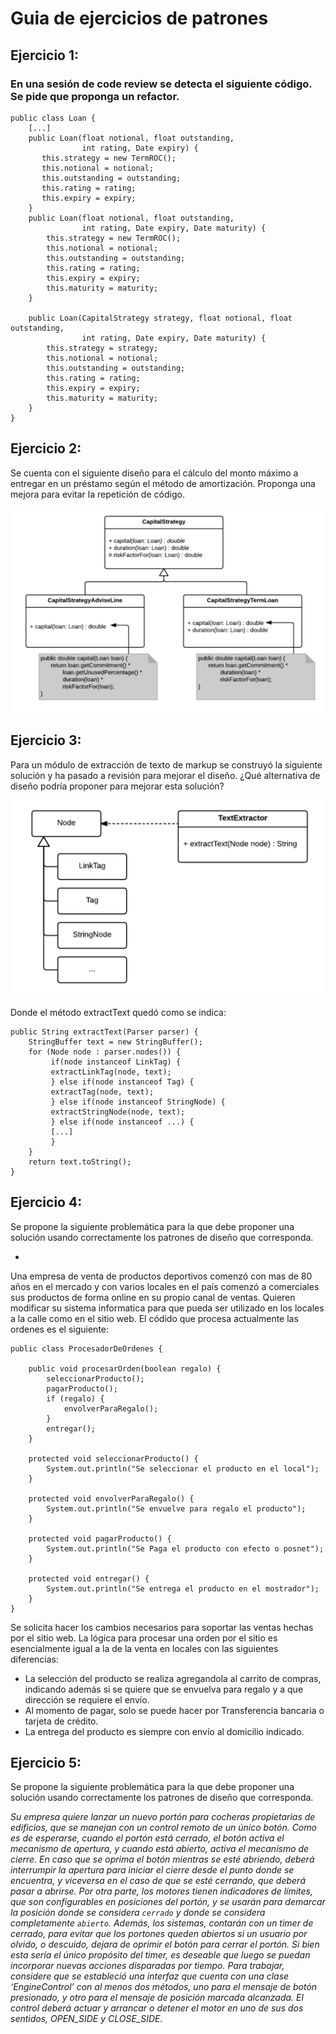 # Guia de ejercicios de patrones

## Ejercicio 1:

### En una sesión de code review se detecta el siguiente código. Se pide que proponga un refactor.

```
public class Loan {
    [...]
    public Loan(float notional, float outstanding,
                int rating, Date expiry) {
       this.strategy = new TermROC();
       this.notional = notional;
       this.outstanding = outstanding;
       this.rating = rating;
       this.expiry = expiry;
    }
    public Loan(float notional, float outstanding,
                int rating, Date expiry, Date maturity) {
        this.strategy = new TermROC();
        this.notional = notional;
        this.outstanding = outstanding;
        this.rating = rating;
        this.expiry = expiry;
        this.maturity = maturity;
    }
    
    public Loan(CapitalStrategy strategy, float notional, float outstanding,
                int rating, Date expiry, Date maturity) {
        this.strategy = strategy;
        this.notional = notional;
        this.outstanding = outstanding;
        this.rating = rating;
        this.expiry = expiry;
        this.maturity = maturity;
    }
}
```

## Ejercicio 2:

Se cuenta con el siguiente diseño para el cálculo del monto máximo a entregar en un préstamo según el método de amortización. Proponga una mejora para evitar la repetición de código.

![](/ejercicio2.jpeg)

## Ejercicio 3:

Para un módulo de extracción de texto de markup se construyó la siguiente solución y ha pasado a revisión para mejorar el diseño. ¿Qué alternativa de diseño podría proponer para mejorar esta solución?

![](/ejercicio3.jpeg)

Donde el método extractText quedó como se indica:

```
public String extractText(Parser parser) {
    StringBuffer text = new StringBuffer();
    for (Node node : parser.nodes()) {
         if(node instanceof LinkTag) {
         extractLinkTag(node, text);
         } else if(node instanceof Tag) {
         extractTag(node, text);
         } else if(node instanceof StringNode) {
         extractStringNode(node, text);
         } else if(node instanceof ...) {
         [...]
         }
    }
    return text.toString();
}
```

## Ejercicio 4:

Se propone la siguiente problemática para la que debe proponer una solución usando correctamente los patrones de diseño que corresponda.

*
Una empresa de venta de productos deportivos comenzó con mas de 80 años en el mercado y con varios locales en el país comenzó a comerciales sus productos de forma online en su propio canal de ventas.
Quieren modificar su sistema informatica para que pueda ser utilizado en los locales a la calle como en el sitio web.
El códido que procesa actualmente las ordenes es el siguiente:

```
public class ProcesadorDeOrdenes {

    public void procesarOrden(boolean regalo) {
        seleccionarProducto();
        pagarProducto();
        if (regalo) {
            envolverParaRegalo();
        }
        entregar();
    }

    protected void seleccionarProducto() {
        System.out.println("Se seleccionar el producto en el local");
    }

    protected void envolverParaRegalo() {
        System.out.println("Se envuelve para regalo el producto");
    }

    protected void pagarProducto() {
        System.out.println("Se Paga el producto con efecto o posnet");
    }

    protected void entregar() {
        System.out.println("Se entrega el producto en el mostrador");
    }
}

```

Se solicita hacer los cambios necesarios para soportar las ventas hechas por el sitio web. La lógica para procesar una orden por el sitio es esencialmente igual a la de la venta en locales con las siguientes diferencias:

* La selección del producto se realiza agregandola al carrito de compras, indicando además si se quiere que se envuelva para regalo y a que dirección se requiere el envío.
* Al momento de pagar, solo se puede hacer por Transferencia bancaria o tarjeta de crédito.
* La entrega del producto es siempre con envío al domicilio indicado.

## Ejercicio 5:

Se propone la siguiente problemática para la que debe proponer una solución usando correctamente los patrones de diseño que corresponda.

*Su empresa quiere lanzar un nuevo portón para cocheras propietarias de edificios, que se manejan con un control remoto de un único botón. Como es de esperarse, cuando el portón está cerrado, el botón activa el mecanismo de apertura, y cuando está abierto, activa el mecanismo de cierre. En caso que se oprima el botón mientras se esté abriendo,  deberá interrumpir la apertura para iniciar el cierre desde el punto donde se encuentra, y viceversa en el caso de que se esté cerrando, que deberá pasar a abrirse. Por otra parte, los motores tienen indicadores de límites, que son configurables en posiciones del portón, y se usarán para demarcar la posición donde se considera `cerrado` y donde se considera completamente `abierto`.
Además, los sistemas, contarán con un timer de cerrado, para evitar que los portones queden abiertos si un usuario por olvido, o descuido, dejara de oprimir el botón para cerrar el portón. Si bien esta sería el único propósito del timer, es deseable que luego se puedan incorporar nuevas acciones disparadas por tiempo.
Para trabajar, considere que se estableció una interfaz que cuenta con una clase ‘EngineControl’ con al menos dos métodos, uno para el mensaje de botón presionado, y otro para el mensaje de posición marcada alcanzada. El control deberá actuar y arrancar
o detener el motor en uno de sus dos sentidos, OPEN_SIDE y CLOSE_SIDE.*
